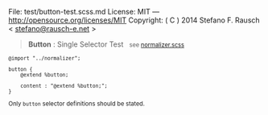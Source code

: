 File:      test/button-test.scss.md
License:   MIT — http://opensource.org/licenses/MIT
Copyright: ( C ) 2014 Stefano F. Rausch < stefano@rausch-e.net >

> **Button** : Single Selector Test  
> <small> see [normalizer.scss](../_normalizer.scss.md) </smalll>

    @import "../normalizer";

    button {
        @extend %button;

        content : "@extend %button;";
    }

Only `button` selector definitions should be stated.
